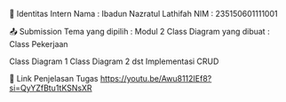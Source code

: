 👤 Identitas Intern
Nama : Ibadun Nazratul Lathifah
NIM : 235150601111001

📤 Submission
Tema yang dipilih : Modul 2
Class Diagram yang dibuat : Class Pekerjaan

Class Diagram 1
Class Diagram 2 dst
Implementasi CRUD

🔗 Link Penjelasan Tugas
https://youtu.be/Awu8112IEf8?si=QyYZfBtu1tKSNsXR
